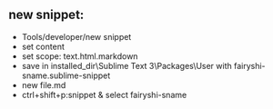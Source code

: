 ## new snippet:
* Tools/developer/new snippet   
* set content     
* set scope: text.html.markdown  
* save in installed_dir\Sublime Text 3\Packages\User with fairyshi-sname.sublime-snippet  
* new file.md 
* ctrl+shift+p:snippet & select fairyshi-sname   
